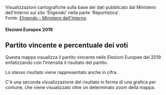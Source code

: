 Visualizzazioni cartografiche sulla base dei dati pubblicato dal Ministero dell'Interno sul sito 'Eligendo' nella parte 'Reportistica'.<br>
 Fonte: <a href="https://elezioni.interno.gov.it/report" target="_blank">Eligendo - Ministero dell'Interno</a>

#### Elezioni Europee 2019

Partito vincente e percentuale dei voti
---

Questa mappa visualizza il partito vincente nelle Elezioni Europee del 2019 enfatizzando  con l'intensità il risultato del partito. 

Lo stesso risultato viene rappresentato anche in cifra.

C'è una seconda visualizzazione del risultato in forma di una grafica per comune, che viene visualizzato oltre un determinato zoom della mappa.  


